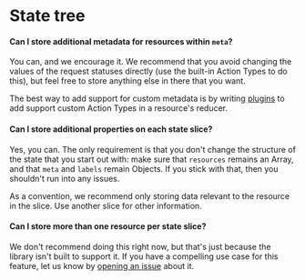 # State tree

#### Can I store additional metadata for resources within `meta`?

You can, and we encourage it. We recommend that you avoid changing the values of
the request statuses directly (use the built-in Action Types to do this), but
feel free to store anything else in there that you want.

The best way to add support for custom metadata is by writing
[plugins]('../guides/plugins.md') to add support custom Action Types in a
resource's reducer.

#### Can I store additional properties on each state slice?

Yes, you can. The only requirement is that you don't change the structure of the
state that you start out with: make sure that `resources` remains an Array,
and that `meta` and `labels` remain Objects. If you stick with that, then you
shouldn't run into any issues.

As a convention, we recommend only storing data relevant to the resource in the
slice. Use another slice for other information.

#### Can I store more than one resource per state slice?

We don't recommend doing this right now, but that's just because the library
isn't built to support it. If you have a compelling use case for this feature,
let us know by
[opening an issue](https://github.com/jmeas/resourceful-redux/issues/new) about
it.
